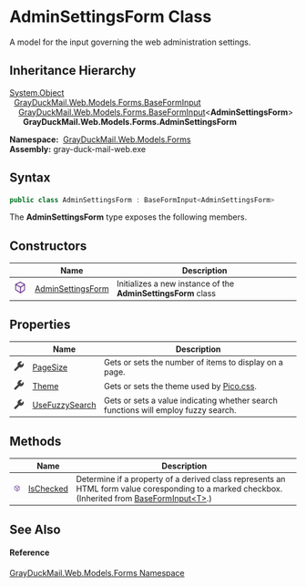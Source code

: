 AdminSettingsForm Class
=======================
A model for the input governing the web administration settings.


Inheritance Hierarchy
---------------------
[System.Object][1]  
  [GrayDuckMail.Web.Models.Forms.BaseFormInput][2]  
    [GrayDuckMail.Web.Models.Forms.BaseFormInput][3]&lt;**AdminSettingsForm**>  
      **GrayDuckMail.Web.Models.Forms.AdminSettingsForm**  

  **Namespace:**  [GrayDuckMail.Web.Models.Forms][4]  
  **Assembly:** gray-duck-mail-web.exe

Syntax
------

```csharp
public class AdminSettingsForm : BaseFormInput<AdminSettingsForm>
```

The **AdminSettingsForm** type exposes the following members.


Constructors
------------

|                  | Name                   | Description                                                   |
| ---------------- | ---------------------- | ------------------------------------------------------------- |
| ![Public method] | [AdminSettingsForm][5] | Initializes a new instance of the **AdminSettingsForm** class |


Properties
----------

|                    | Name                | Description                                                                        |
| ------------------ | ------------------- | ---------------------------------------------------------------------------------- |
| ![Public property] | [PageSize][6]       | Gets or sets the number of items to display on a page.                             |
| ![Public property] | [Theme][7]          | Gets or sets the theme used by [Pico.css][8].                                      |
| ![Public property] | [UseFuzzySearch][9] | Gets or sets a value indicating whether search functions will employ fuzzy search. |


Methods
-------

|                  | Name            | Description                                                                                                                                            |
| ---------------- | --------------- | ------------------------------------------------------------------------------------------------------------------------------------------------------ |
| ![Public method] | [IsChecked][10] | Determine if a property of a derived class represents an HTML form value coresponding to a marked checkbox. (Inherited from [BaseFormInput&lt;T>][3].) |


See Also
--------

#### Reference
[GrayDuckMail.Web.Models.Forms Namespace][4]  

[1]: https://docs.microsoft.com/dotnet/api/system.object
[2]: ../BaseFormInput/README.md
[3]: ../BaseFormInput_1/README.md
[4]: ../README.md
[5]: _ctor.md
[6]: PageSize.md
[7]: Theme.md
[8]: https://picocss.com/docs/themes.html
[9]: UseFuzzySearch.md
[10]: ../BaseFormInput_1/IsChecked.md
[Public method]: ../../icons/pubmethod.svg "Public method"
[Public property]: ../../icons/pubproperty.svg "Public property"